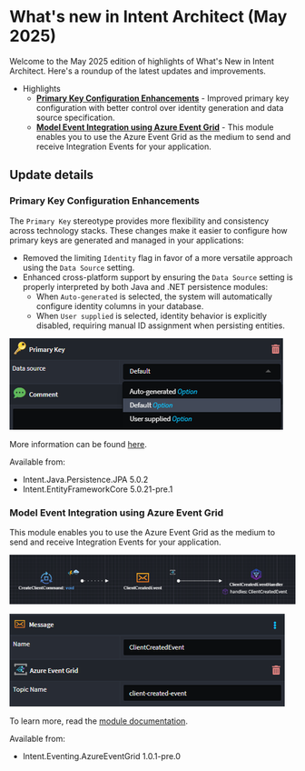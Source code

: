 # What's new in Intent Architect (May 2025)

Welcome to the May 2025 edition of highlights of What's New in Intent Architect. Here's a roundup of the latest updates and improvements.

- Highlights
  - **[Primary Key Configuration Enhancements](#primary-key-configuration-enhancements)** - Improved primary key configuration with better control over identity generation and data source specification.
  - **[Model Event Integration using Azure Event Grid](#model-event-integration-using-azure-event-grid)** - This module enables you to use the Azure Event Grid as the medium to send and receive Integration Events for your application.

## Update details

### Primary Key Configuration Enhancements

The `Primary Key` stereotype provides more flexibility and consistency across technology stacks. These changes make it easier to configure how primary keys are generated and managed in your applications:

- Removed the limiting `Identity` flag in favor of a more versatile approach using the `Data Source` setting.
- Enhanced cross-platform support by ensuring the `Data Source` setting is properly interpreted by both Java and .NET persistence modules:
  - When `Auto-generated` is selected, the system will automatically configure identity columns in your database.
  - When `User supplied` is selected, identity behavior is explicitly disabled, requiring manual ID assignment when persisting entities.

![Primary Key Data Source Configuration](images/primary-key.png)

More information can be found [here](https://docs.intentarchitect.com/articles/modules-common/intent-metadata-rdbms/intent-metadata-rdbms.html#create-a-primary-key-constraint).

Available from:

- Intent.Java.Persistence.JPA 5.0.2
- Intent.EntityFrameworkCore 5.0.21-pre.1

### Model Event Integration using Azure Event Grid

This module enables you to use the Azure Event Grid as the medium to send and receive Integration Events for your application.

![Azure Event Grid Modeling](images/azure-event-grid-modeling.png)

![Azure Event Grid Topic](images/azure-event-grid-topic.png)

To learn more, read the [module documentation](https://docs.intentarchitect.com/articles/modules-dotnet/intent-eventing-azureeventgrid/intent-eventing-azureeventgrid.html).

Available from:

- Intent.Eventing.AzureEventGrid 1.0.1-pre.0
